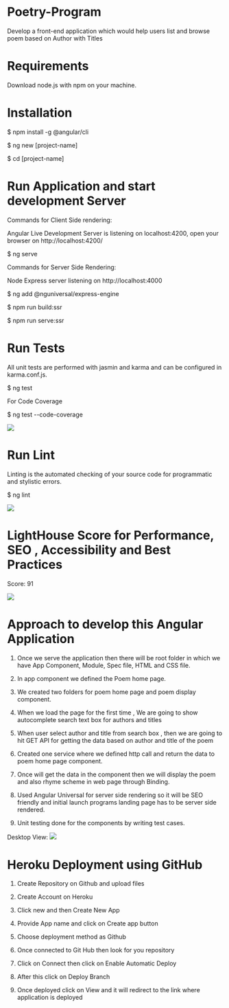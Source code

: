 # Poetry-Program

Develop a front-end application which would help users list and browse poem based on Author with Titles

# Requirements

Download node.js with npm on your machine.

# Installation

$ npm install -g @angular/cli

$ ng new [project-name]

$ cd [project-name]

# Run Application and start development Server

Commands for Client Side rendering:

Angular Live Development Server is listening on localhost:4200, open your browser on http://localhost:4200/ 

$ ng serve

Commands for Server Side Rendering:

Node Express server listening on http://localhost:4000

$ ng add @nguniversal/express-engine

$ npm run build:ssr

$ npm run serve:ssr

# Run Tests

All unit tests are performed with jasmin and karma and can be configured in karma.conf.js. 

$ ng test

For Code Coverage

$ ng test --code-coverage

![](images/SpaceX_Testcases.PNG)

# Run Lint

Linting is the automated checking of your source code for programmatic and stylistic errors.

$ ng lint

![](images/SpaceX_LintingPassed.PNG)

# LightHouse Score for Performance, SEO , Accessibility and Best Practices

Score: 91

![](images/SpaceX_LighthouseforPerformance.PNG)

# Approach to develop this Angular Application

1. Once we serve the application then there will be root folder in which we have App Component, Module, Spec file, HTML and CSS file.

2. In app component we defined the Poem home page.

3. We created two folders for poem home page and poem display component.

4. When we load the page for the first time , We are going to show autocomplete search text box for authors and titles

5. When user select author and title from search box , then we are going to hit GET API for getting the data based on author and title of the poem

6. Created one service where we defined http call and return the data to poem home page component.

7. Once will get the data in the component then we will display the poem and also rhyme scheme in web page through Binding.

8. Used Angular Universal for server side rendering so it will be SEO friendly and initial launch programs landing page has to be server side rendered.

9. Unit testing done for the components by writing test cases.

Desktop View:
![](images/DesktopView.PNG)

# Heroku Deployment using GitHub

1. Create Repository on Github and upload files

2. Create Account on Heroku

3. Click new and then Create New App

4. Provide App name and click on Create app button

5. Choose deployment method as Github

6. Once connected to Git Hub then look for you repository

7. Click on Connect then click on Enable Automatic Deploy

8. After this click on Deploy Branch

9. Once deployed click on View and it will redirect to the link where application is deployed








